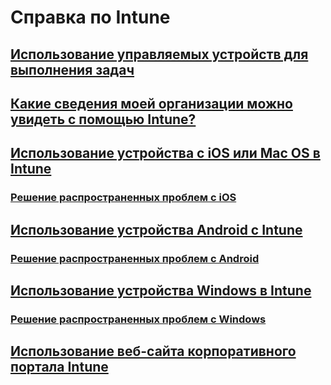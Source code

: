 # Справка по Intune
## [Использование управляемых устройств для выполнения задач](use-managed-devices-to-get-work-done.md)
## [Какие сведения моей организации можно увидеть с помощью Intune?](what-info-can-your-company-see-when-you-enroll-your-device-in-intune.md)
## [Использование устройства с iOS или Mac OS в Intune](using-your-iOS-or-macOS-device-with-intune.md)
### [Решение распространенных проблем с iOS](troubleshoot-your-device-iOS.md)
## [Использование устройства Android с Intune](using-your-android-device-with-intune.md)
### [Решение распространенных проблем с Android](troubleshoot-your-device-android.md)
## [Использование устройства Windows в Intune](using-your-windows-device-with-intune.md)
### [Решение распространенных проблем с Windows](troubleshoot-your-device-windows.md)
## [Использование веб-сайта корпоративного портала Intune](using-the-intune-company-portal-website.md)


<!--HONumber=Feb17_HO3-->


